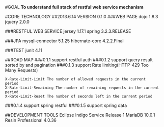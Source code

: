 #GOAL
**To understand full stack of restful web service mechanism**

#CORE TECHNOLOGY
##2013.6.14 VERSION 0.1.0
###WEB PAGE
	dojo 1.8.3
	jquery 2.0.0

###RESTFUL WEB SERVICE
	jersey 1.17.1
	spring 3.2.3.RELEASE

###JPA
	mysql-connector 5.1.25
	hibernate-core 4.2.2.Final

###TEST
	junit 4.11

##ROAD MAP
###0.1.1
	support restful auth
###0.1.2
	support query result sorted by and pagination
###0.1.3
	support Rate limiting(HTTP-429 Too Many Requests)

	X-Rate-Limit-Limit The number of allowed requests in the current period
	X-Rate-Limit-Remaining The number of remaining requests in the current period
	X-Rate-Limit-Reset The number of seconds left in the current period
###0.1.4
	support spring restful
###0.1.5
	support spring data

##DEVELOPMENT TOOLS
	Eclipse Indigo Service Release 1
	MariaDB 10.0.1
	Resin Professional 4.0.36